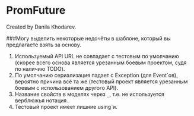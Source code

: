 # PromFuture
Created by Danila Khodarev.

###Могу выделить некоторые недочёты в шаблоне, который вы предлагаете взять за основу.

1. Используемый API URL не совпадает с тестовым по умолчанию (скорее всего основа является урезанным боевым проектом, судя по наличию TODO).
2. По умолчанию сериализация падает с Exception (для Event`ов), вероятно причина всё та же (тестовый проект является урезанным боевым с использованием другого API).
3. Название свойств в моделях через `_`, т.е. не используется верблюжья нотация.
4. Тестовый проект имеет лишние using`и.